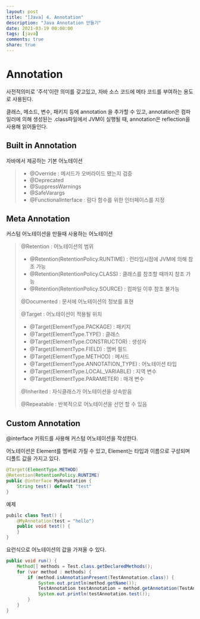 ```yaml
---
layout: post
title: "[Java] 4. Annotation"
description: "Java Annotation 만들기"
date: 2021-03-19 00:00:00
tags: [java]
comments: true
share: true
---
```


# Annotation

사전적의미로 '주석'이란 의미를 갖고있고,  자바 소스 코드에 메타 코드를 부여하는 용도로 사용된다.

클래스, 메소드, 변수, 패키지 등에 annotation 을 추가할 수 있고, annotation은 컴파일러에 의해 생성된는 .class파일에서 JVM이 실행될 때, annotation은 reflection을 사용해 읽어들인다.



## Built in Annotation

자바에서 제공하는 기본 어노테이션

> - @Override : 메서드가 오버라이드 됐는지 검증
> - @Deprecated
> - @SuppressWarnings
> - @SafeVarargs
> - @FunctionalInterface : 람다 함수를 위한 인터페이스를 지정



## Meta Annotation

커스텀 어노테이션을 만들때 사용하는 어노테이션

> @Retention : 어노테이션의 범위
> - @Retention(RetentionPolicy.RUNTIME) : 런타임시점에 JVM에 의해 참조 가능
> - @Retention(RetentionPolicy.CLASS) : 클래스를 참조할 때까지 참조 가능
> - @Retention(RetentionPolicy.SOURCE) : 컴파일 이후 참조 불가능
>
> @Documented : 문서에 어노테이션의 정보를 표현
>
> @Target : 어노테이션이 적용될 위치
>
> - @Target(ElementType.PACKAGE) : 패키지
> - @Target(ElementType.TYPE) : 클래스
> - @Target(ElementType.CONSTRUCTOR) : 생성자
> - @Target(ElementType.FIELD) : 멤버 필드
> - @Target(ElementType.METHOD) : 메서드
> - @Target(ElementType.ANNOTATION_TYPE) : 어노테이션 타입
> - @Target(ElementType.LOCAL_VARIABLE) : 지역 변수
> - @Target(ElementType.PARAMETER) : 매개 변수
>
> @Inherited : 자식클래스가 어노테이션을 상속받음
>
> @Repeatable : 반복적으로 어노테이션을 선언 할 수 있음



## Custom Annotation

@interface 키워드를 사용해 커스텀 어노테이션을 작성한다.

어노테이션은 Element를 멤버로 가질 수 있고, Element는 타입과 이름으로 구성되며 디폴트 값을 가지고 있다.

```java
@Target(ElementType.METHOD)
@Retention(RetentionPolicy.RUNTIME)
public @interface MyAnnotation {
    String test() default "test"
}
```

예제

```java
pubilc class Test() {
    @MyAnnotation(test = "hello")
    public void test() {
    }
}
```

요런식으로 어노테이션의 값을 가져올 수 있다.

```java
public void run() {
    Method[] methods = Test.class.getDeclaredMethods();
    for (var method : methods) {
        if (method.isAnnotationPresent(TestAnnotation.class)) {
            System.out.println(method.getName());
            TestAnnotation testAnnotation = method.getAnnotation(TestAnnotation.class);
            System.out.println(testAnnotation.test());
        }
    }
}
```



